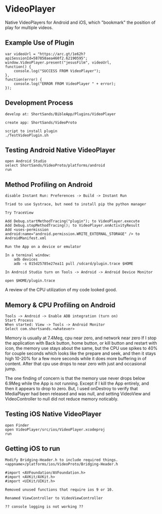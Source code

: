 VideoPlayer
===========

Native VideoPlayers for Android and iOS, which "bookmark" the position of play
for multiple videos.

Example Use of Plugin
---------------------

    var videoUrl = "https://arc.gt/1e62h?apiSessionId=587858aea460f2.62190595";
	window.VideoPlayer.present("jesusFilm", videoUrl,
	function() {
		console.log("SUCCESS FROM VideoPlayer");
	},
	function(error) {
		console.log("ERROR FROM VideoPlayer " + error);
	});	
	
Development Process
-------------------

	develop at: ShortSands/BibleApp/Plugins/VideoPlayer
	
	create app: ShortSands/VideoProto
	
	script to install plugin
	./TestVideoPlugin.sh
	
Testing Android Native VideoPlayer
----------------------------------

	open Android Studio
	select ShortSands/VideoProto/platforms/android
	run
	
Method Profiling on Android
---------------------------

	disable Instant Run: Preferences -> Build -> Instant Run
	
	Tried to use Systrace, but need to install pip the python manager
	
	Try TraceView
	
	Add Debug.startMethodTracing("plugin"); to VideoPlayer.execute
	Add Debug.stopMethodTracing(); to VideoPlayer.onActivityResult
	Add <uses-permission android:name="android.permission.WRITE_EXTERNAL_STORAGE" /> to AndroidManifest.xml
	
	Run the App on a device or emulator
	
	In a terminal window:
		adb devices
		adb -s 015d25785e27ea11 pull /sdcard/plugin.trace $HOME
		
	In Android Studio turn on Tools -> Android -> Android Device Monitor
	
	open $HOME/plugin.trace
	
A review of the CPU utilization of my code looked good.


Memory & CPU Profiling on Android
---------------------------------
		
	Tools -> Android -> Enable ADB integration (turn on)
	Start Process	
	When started: View -> Tools -> Android Monitor
	Select com.shortsands.<whatever>
	
Memory is usually at 7.4Meg, cpu near zero, and network near zero
If I stop the application with Back button, home button, or kill button and restart with icon,
the memory use stays about the same, but the CPU use spikes to 40% for couple seconds
which looks like the prepare and seek, and then it stays high 10-20% for a few more seconds
while it does more buffering in of content.  After that cpu use drops to near zero with just 
and occasional jump.

The one finding of concern is that the memory use never drops below 6.9Meg while the App is not running.
Except if I kill the App entirely, and then it appears to drop to zero.  But, I used onDestroy to
verify that MediaPlayer had been released and was null, and setting VideoView and VideoController
to null did not reduce memory noticably.
	
	

Testing iOS Native VideoPlayer
------------------------------

	open Finder
	open VideoPlayer/src/ios/VideoPlayer.xcodeproj
	run
	
Getting iOS to run
-----------------

	Modify Bridging-Header.h to include required things.
	<appname>/platforms/ios/VideoProto/Bridging-Header.h
	
	#import <AVFoundation/AVFoundation.h>
	#import <AVKit/AVKit.h>
	#import <UIKit/UIKit.h>
	
	Removed unused functions that require ios 9 or 10.
	
	Renamed ViewController to VideoViewController
	
	?? console logging is not working ??
	